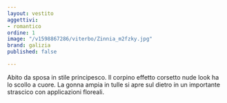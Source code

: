 ```yaml
---
layout: vestito
aggettivi:
- romantico
ordine: 1
image: "/v1598867286/viterbo/Zinnia_m2fzky.jpg"
brand: galizia
published: false

---
```

Abito da sposa in stile principesco. Il corpino effetto corsetto nude look ha lo scollo a cuore. La gonna ampia in tulle si apre sul dietro in un importante strascico con applicazioni floreali.